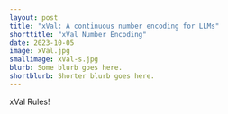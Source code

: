 ```yaml
---
layout: post
title: "xVal: A continuous number encoding for LLMs"
shorttitle: "xVal Number Encoding"
date: 2023-10-05
image: xVal.jpg
smallimage: xVal-s.jpg
blurb: Some blurb goes here.
shortblurb: Shorter blurb goes here.
---
```


xVal Rules!